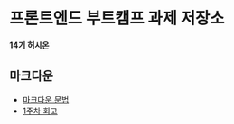 # 프론트엔드 부트캠프 과제 저장소

**14기 허시온**

## 마크다운

- [마크다운 문법](./src/md/markdown.md)
- [1주차 회고](./src/md/week1-retrospect.md)
